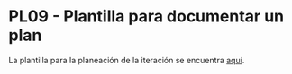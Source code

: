 # PL09 - Plantilla para documentar un plan

La plantilla para la planeación de la iteración se encuentra [aquí](https://docs.google.com/spreadsheets/d/16f-DMyEdRWJv8i912wG2XAdjriofDox448LiZrLuX9c/edit?usp=sharing).
